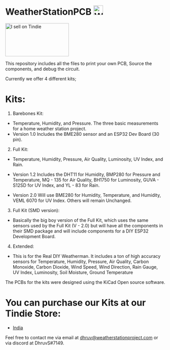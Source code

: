 # WeatherStationPCB [<img src="https://weatherstationproject.com/favicon.ico" alt="Weather Station Project Website" width="30" height="30">](https://weatherstationproject.com/)

[<img src="https://d2ss6ovg47m0r5.cloudfront.net/badges/tindie-larges.png" alt="I sell on Tindie" width="200" height="104">](https://www.tindie.com/stores/wsp_india/?ref=offsite_badges&utm_source=sellers_WSP_India&utm_medium=badges&utm_campaign=badge_large)


This repository includes all the files to print your own PCB, Source the components, and debug the circuit.

Currently we offer 4 different kits;

# Kits:
1. Barebones Kit: 

  - Temperature, Humidity, and Pressure. The three basic measurements for a home weather station project.
  - Version 1.0 Includes the BME280 sensor and an ESP32 Dev Board (30 pin).
  
2. Full Kit:

  - Temperature, Humidity, Pressure, Air Quality, Luminosity, UV Index, and Rain.

  - Version 1.2 Includes the DHT11 for Humidity, BMP280 for Pressure and Temperature, MQ - 135 for Air Quality, 
    BH1750 for Luminosity, GUVA - S12SD for UV Index, and YL - 83 for Rain.
    
  - Version 2.0 Will use BME280 for Humidity, Temperature, and Humidity, VEML 6070 for UV Index. 
    Others will remain Unchanged.
  
3. Full Kit (SMD version):

  - Basically the big boy version of the Full Kit, which uses the same sensors used by the Full Kit (V - 2.0) but will have all the components in their SMD package and will include components for a DIY ESP32 Development Board. 

4. Extended: 
  - This is for the Real DIY Weatherman. It includes a ton of high accuracy sensors for Temperature, Humidity, Pressure, Air Quality, Carbon Monoxide, Carbon Dioxide, Wind Speed, Wind Direction, Rain Gauge, UV Index, Luminosity, Soil Moisture, Ground Temperature

The PCBs for the kits were designed using the KiCad Open source software. 

# You can purchase our Kits at our Tindie Store:
 - [India](https://www.tindie.com/stores/wsp_india/)

Feel free to contact me via email at dhruv@weatherstationproject.com or via discord at DhruvS#7149.
